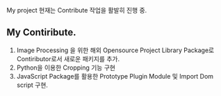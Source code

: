 My project
현재는 Contribute 작업을 활발히 진행 중.


My Contiribute.
--------

1. Image Processing 을 위한 해외 Opensource Project Library Package로 Contiributor로서 새로운 패키지를 추가.
2. Python을 이용한 Cropping 기능 구현
3. JavaScript Package를 활용한 Prototype Plugin Module 및 Import Dom script 구현.
